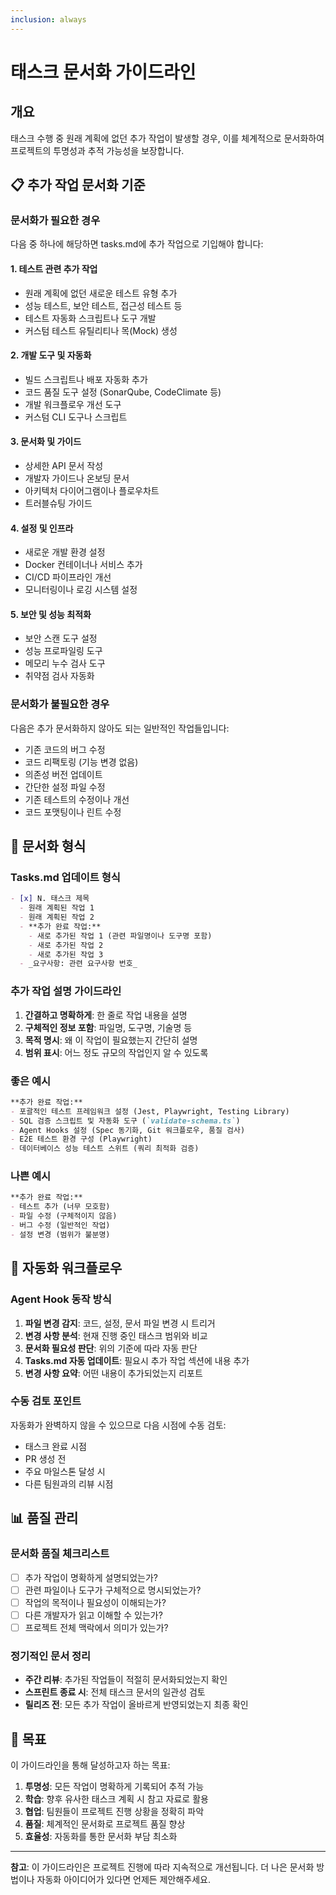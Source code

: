 ```yaml
---
inclusion: always
---
```


# 태스크 문서화 가이드라인

## 개요

태스크 수행 중 원래 계획에 없던 추가 작업이 발생할 경우, 이를 체계적으로 문서화하여 프로젝트의 투명성과 추적 가능성을 보장합니다.

## 📋 추가 작업 문서화 기준

### 문서화가 필요한 경우

다음 중 하나에 해당하면 tasks.md에 추가 작업으로 기입해야 합니다:

#### 1. **테스트 관련 추가 작업**
- 원래 계획에 없던 새로운 테스트 유형 추가
- 성능 테스트, 보안 테스트, 접근성 테스트 등
- 테스트 자동화 스크립트나 도구 개발
- 커스텀 테스트 유틸리티나 목(Mock) 생성

#### 2. **개발 도구 및 자동화**
- 빌드 스크립트나 배포 자동화 추가
- 코드 품질 도구 설정 (SonarQube, CodeClimate 등)
- 개발 워크플로우 개선 도구
- 커스텀 CLI 도구나 스크립트

#### 3. **문서화 및 가이드**
- 상세한 API 문서 작성
- 개발자 가이드나 온보딩 문서
- 아키텍처 다이어그램이나 플로우차트
- 트러블슈팅 가이드

#### 4. **설정 및 인프라**
- 새로운 개발 환경 설정
- Docker 컨테이너나 서비스 추가
- CI/CD 파이프라인 개선
- 모니터링이나 로깅 시스템 설정

#### 5. **보안 및 성능 최적화**
- 보안 스캔 도구 설정
- 성능 프로파일링 도구
- 메모리 누수 검사 도구
- 취약점 검사 자동화

### 문서화가 불필요한 경우

다음은 추가 문서화하지 않아도 되는 일반적인 작업들입니다:

- 기존 코드의 버그 수정
- 코드 리팩토링 (기능 변경 없음)
- 의존성 버전 업데이트
- 간단한 설정 파일 수정
- 기존 테스트의 수정이나 개선
- 코드 포맷팅이나 린트 수정

## 📝 문서화 형식

### Tasks.md 업데이트 형식

```markdown
- [x] N. 태스크 제목
  - 원래 계획된 작업 1
  - 원래 계획된 작업 2
  - **추가 완료 작업:**
    - 새로 추가된 작업 1 (관련 파일명이나 도구명 포함)
    - 새로 추가된 작업 2
    - 새로 추가된 작업 3
  - _요구사항: 관련 요구사항 번호_
```

### 추가 작업 설명 가이드라인

1. **간결하고 명확하게**: 한 줄로 작업 내용을 설명
2. **구체적인 정보 포함**: 파일명, 도구명, 기술명 등
3. **목적 명시**: 왜 이 작업이 필요했는지 간단히 설명
4. **범위 표시**: 어느 정도 규모의 작업인지 알 수 있도록

### 좋은 예시

```markdown
**추가 완료 작업:**
- 포괄적인 테스트 프레임워크 설정 (Jest, Playwright, Testing Library)
- SQL 검증 스크립트 및 자동화 도구 (`validate-schema.ts`)
- Agent Hooks 설정 (Spec 동기화, Git 워크플로우, 품질 검사)
- E2E 테스트 환경 구성 (Playwright)
- 데이터베이스 성능 테스트 스위트 (쿼리 최적화 검증)
```

### 나쁜 예시

```markdown
**추가 완료 작업:**
- 테스트 추가 (너무 모호함)
- 파일 수정 (구체적이지 않음)
- 버그 수정 (일반적인 작업)
- 설정 변경 (범위가 불분명)
```

## 🔄 자동화 워크플로우

### Agent Hook 동작 방식

1. **파일 변경 감지**: 코드, 설정, 문서 파일 변경 시 트리거
2. **변경 사항 분석**: 현재 진행 중인 태스크 범위와 비교
3. **문서화 필요성 판단**: 위의 기준에 따라 자동 판단
4. **Tasks.md 자동 업데이트**: 필요시 추가 작업 섹션에 내용 추가
5. **변경 사항 요약**: 어떤 내용이 추가되었는지 리포트

### 수동 검토 포인트

자동화가 완벽하지 않을 수 있으므로 다음 시점에 수동 검토:

- 태스크 완료 시점
- PR 생성 전
- 주요 마일스톤 달성 시
- 다른 팀원과의 리뷰 시점

## 📊 품질 관리

### 문서화 품질 체크리스트

- [ ] 추가 작업이 명확하게 설명되었는가?
- [ ] 관련 파일이나 도구가 구체적으로 명시되었는가?
- [ ] 작업의 목적이나 필요성이 이해되는가?
- [ ] 다른 개발자가 읽고 이해할 수 있는가?
- [ ] 프로젝트 전체 맥락에서 의미가 있는가?

### 정기적인 문서 정리

- **주간 리뷰**: 추가된 작업들이 적절히 문서화되었는지 확인
- **스프린트 종료 시**: 전체 태스크 문서의 일관성 검토
- **릴리즈 전**: 모든 추가 작업이 올바르게 반영되었는지 최종 확인

## 🎯 목표

이 가이드라인을 통해 달성하고자 하는 목표:

1. **투명성**: 모든 작업이 명확하게 기록되어 추적 가능
2. **학습**: 향후 유사한 태스크 계획 시 참고 자료로 활용
3. **협업**: 팀원들이 프로젝트 진행 상황을 정확히 파악
4. **품질**: 체계적인 문서화로 프로젝트 품질 향상
5. **효율성**: 자동화를 통한 문서화 부담 최소화

---

**참고**: 이 가이드라인은 프로젝트 진행에 따라 지속적으로 개선됩니다. 더 나은 문서화 방법이나 자동화 아이디어가 있다면 언제든 제안해주세요.